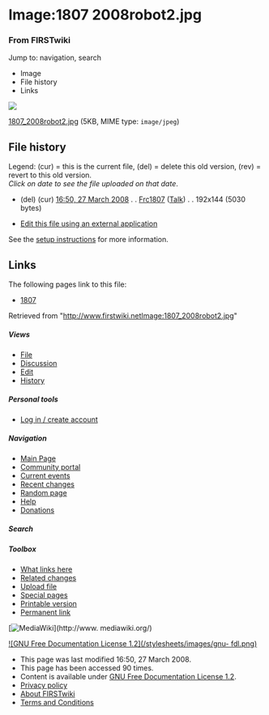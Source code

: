 

# Image:1807 2008robot2.jpg

### From FIRSTwiki

Jump to: navigation, search

  * Image
  * File history
  * Links

![](/media/8/82/1807_2008robot2.jpg)

[1807_2008robot2.jpg](/media/8/82/1807_2008robot2.jpg "1807 2008robot2.jpg" )
(5KB, MIME type: `image/jpeg`)

## File history

Legend: (cur) = this is the current file, (del) = delete this old version,
(rev) = revert to this old version.  
_Click on date to see the file uploaded on that date_.

  * (del) (cur) [16:50, 27 March 2008](/media/8/82/1807_2008robot2.jpg "/media/8/82/1807 2008robot2.jpg" ) . . [Frc1807](/index.php?title=User:Frc1807&action=edit "User:Frc1807" ) ([Talk](User_talk:Frc1807 "User talk:Frc1807" )) . . 192x144 (5030 bytes)
  

  * [Edit this file using an external application](/index.php?title=Image:1807_2008robot2.jpg&action=edit&externaledit=true&mode=file "Image:1807 2008robot2.jpg" )

See the [setup
instructions](http://meta.wikimedia.org/wiki/Help:External_editors
"http://meta.wikimedia.org/wiki/Help:External_editors" ) for more information.

## Links

The following pages link to this file:

  * [1807](1807 "1807" )

Retrieved from
"<http://www.firstwiki.netImage:1807_2008robot2.jpg>"

##### Views

  * [File](Image:1807_2008robot2.jpg)
  * [Discussion](/index.php?title=Image_talk:1807_2008robot2.jpg&action=edit)
  * [Edit](/index.php?title=Image:1807_2008robot2.jpg&action=edit)
  * [History](/index.php?title=Image:1807_2008robot2.jpg&action=history)

##### Personal tools

  * [Log in / create account](/index.php?title=Special:Userlogin&returnto=Image:1807_2008robot2.jpg)

[](Main_Page "Main Page" )

##### Navigation

  * [Main Page](Main_Page)
  * [Community portal](FIRSTwiki:Community_portal)
  * [Current events](Current_events)
  * [Recent changes](Special:Recentchanges)
  * [Random page](Special:Random)
  * [Help](FIRSTwiki:Help)
  * [Donations](FIRSTwiki:Site_support)

##### Search



##### Toolbox

  * [What links here](Special:Whatlinkshere/Image:1807_2008robot2.jpg)
  * [Related changes](Special:Recentchangeslinked/Image:1807_2008robot2.jpg)
  * [Upload file](Special:Upload)
  * [Special pages](Special:Specialpages)
  * [Printable version](/index.php?title=Image:1807_2008robot2.jpg&printable=yes)
  * [Permanent link](/index.php?title=Image:1807_2008robot2.jpg&oldid=67245)

[![MediaWiki](/skins/common/images/poweredby_mediawiki_88x31.png)](http://www.
mediawiki.org/)

[![GNU Free Documentation License 1.2](/stylesheets/images/gnu-
fdl.png)](http://www.gnu.org/copyleft/fdl.html)

  * This page was last modified 16:50, 27 March 2008.
  * This page has been accessed 90 times.
  * Content is available under [GNU Free Documentation License 1.2](http://www.gnu.org/copyleft/fdl.html "http://www.gnu.org/copyleft/fdl.html" ).
  * [Privacy policy](FIRSTwiki:Privacy_policy "FIRSTwiki:Privacy policy" )
  * [About FIRSTwiki](FIRSTwiki:About "FIRSTwiki:About" )
  * [Terms and Conditions](FIRSTwiki:Terms_and_conditions "FIRSTwiki:Terms and conditions" )

